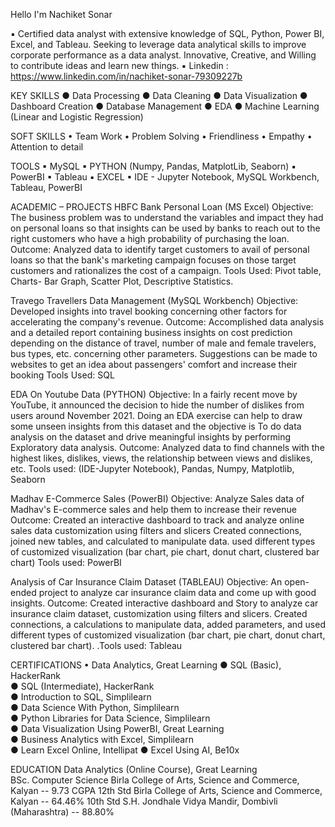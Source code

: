Hello I'm Nachiket Sonar

▪	Certified data analyst with extensive knowledge of SQL, Python, Power BI, Excel, and Tableau. Seeking to leverage data analytical skills to improve corporate performance as a data analyst. Innovative, Creative, and Willing to contribute ideas and learn new things.
▪	Linkedin : https://www.linkedin.com/in/nachiket-sonar-79309227b

KEY SKILLS
●	Data Processing
●	Data Cleaning
●	Data Visualization
●	Dashboard Creation
●	Database Management
●	EDA
●	Machine Learning (Linear and Logistic Regression)

SOFT SKILLS	
•	Team Work
•	Problem Solving
•	Friendliness
•	Empathy
•	Attention to detail

TOOLS
▪	MySQL
▪	PYTHON (Numpy, Pandas, MatplotLib, Seaborn)
▪	PowerBI
▪	Tableau
▪	EXCEL
▪	IDE - Jupyter Notebook, MySQL Workbench, Tableau, PowerBI


ACADEMIC – PROJECTS
HBFC Bank Personal Loan (MS Excel)
Objective: The business problem was to understand the variables and impact they had on personal loans so that insights can be used by banks to reach out to the right customers who have a high probability of purchasing the loan. Outcome: Analyzed data to identify target customers to avail of personal loans so that the bank's marketing campaign focuses on those target customers and rationalizes the cost of a campaign.
Tools Used: Pivot table, Charts- Bar Graph, Scatter Plot, Descriptive Statistics.

Travego Travellers Data Management (MySQL Workbench)
Objective: Developed insights into travel booking concerning other factors for accelerating the company's revenue. Outcome: Accomplished data analysis and a detailed report containing business insights on cost prediction depending on the distance of travel, number of male and female travelers, bus types, etc. concerning other parameters. Suggestions can be made to websites to get an idea about passengers' comfort and increase their booking
Tools Used: SQL

EDA On Youtube Data (PYTHON)
Objective: In a fairly recent move by YouTube, it announced the decision to hide the number of dislikes from users around November 2021. Doing an EDA exercise can help to draw some unseen insights from this dataset and the objective is To do data analysis on the dataset and drive meaningful insights by performing 
Exploratory data analysis. 
Outcome: Analyzed data to find channels with the highest likes, dislikes, views, the relationship between views and dislikes, etc.
Tools used: (IDE-Jupyter Notebook), Pandas, Numpy, Matplotlib, Seaborn

Madhav E-Commerce Sales  (PowerBI)
Objective: Analyze Sales data of Madhav's E-commerce sales and help them to increase their revenue
Outcome: Created an interactive dashboard to track and analyze online sales data customization using filters and slicers
Created connections, joined new tables, and calculated to manipulate data. used different types of customized visualization (bar chart, pie chart, donut chart, clustered bar chart)
Tools used: PowerBI

Analysis of Car Insurance Claim Dataset (TABLEAU)
Objective: An open-ended project to analyze car insurance claim data and come up with good insights.
Outcome: Created interactive dashboard and Story to analyze car insurance claim dataset, customization using filters and slicers. Created connections, a calculations to manipulate data, added parameters, and used different types of customized visualization (bar chart, pie chart, donut chart, clustered bar chart).
.Tools used:  Tableau

CERTIFICATIONS
•	Data Analytics, Great Learning
●	SQL (Basic), HackerRank   
●	SQL (Intermediate), HackerRank   
●	Introduction to SQL, Simplilearn   
●	Data Science With Python, Simplilearn   
●	Python Libraries for Data Science, Simplilearn   
●	Data Visualization Using PowerBI, Great Learning  
●	Business Analytics with Excel, Simplilearn  
●	Learn Excel Online, Intellipat 
●	Excel Using AI, Be10x 

EDUCATION
Data Analytics (Online Course), Great Learning	
BSc. Computer Science	Birla College of Arts, Science and Commerce, Kalyan	-- 9.73 CGPA
12th Std	Birla College of Arts, Science and Commerce, Kalyan -- 64.46%
10th Std	S.H. Jondhale Vidya Mandir, Dombivli (Maharashtra) --	88.80%


